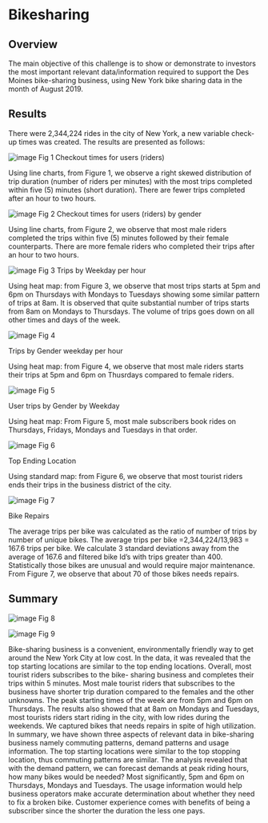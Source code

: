 # Bikesharing

## Overview
The main objective of this challenge is to show or demonstrate to investors the most
important relevant data/information required to support the Des Moines bike-sharing
business, using New York bike sharing data in the month of August 2019.

## Results

There were 2,344,224 rides in the city of New York, a new variable check-up times was
created. The results are presented as follows:

![image]()
Fig 1
Checkout times for users (riders)

Using line charts, from Figure 1, we observe a right skewed distribution of trip duration
(number of riders per minutes) with the most trips completed within five (5) minutes
(short duration). There are fewer trips completed after an hour to two hours.

![image]()
Fig 2
Checkout times for users (riders) by gender

Using line charts, from Figure 2, we observe that most male riders completed the trips
within five (5) minutes followed by their female counterparts. There are more female
riders who completed their trips after an hour to two hours.


![image]()
Fig 3
Trips by Weekday per hour

Using heat map: from Figure 3, we observe that most trips starts at 5pm and 6pm on
Thursdays with Mondays to Tuesdays showing some similar pattern of trips at 8am. It is
observed that quite substantial number of trips starts from 8am on Mondays to
Thursdays. The volume of trips goes down on all other times and days of the week.



![image]()
Fig 4

Trips by Gender weekday per hour

Using heat map: from Figure 4, we observe that most male riders starts their trips at
5pm and 6pm on Thusrdays compared to female riders.


![image]()
Fig 5

User trips by Gender by Weekday

Using heat map: From Figure 5, most male subscribers book rides on Thursdays,
Fridays, Mondays and Tuesdays in that order.


![image]()
Fig 6

Top Ending Location

Using standard map: from Figure 6, we observe that most tourist riders ends their trips
in the business district of the city.




![image]()
Fig 7

Bike Repairs

The average trips per bike was calculated as the ratio of number of trips by number of
unique bikes. The average trips per bike =2,344,224/13,983 = 167.6 trips per bike. We
calculate 3 standard deviations away from the average of 167.6 and filtered bike Id’s
with trips greater than 400. Statistically those bikes are unusual and would require major
maintenance. From Figure 7, we observe that about 70 of those bikes needs repairs.


## Summary
![image]()
Fig 8


![image]()
Fig 9

Bike-sharing business is a convenient, environmentally friendly way to get around the
New York City at low cost. In the data, it was revealed that the top starting locations are
similar to the top ending locations. Overall, most tourist riders subscribes to the bike-
sharing business and completes their trips within 5 minutes. Most male tourist riders
that subscribes to the business have shorter trip duration compared to the females and
the other unknowns. The peak starting times of the week are from 5pm and 6pm on
Thursdays. The results also showed that at 8am on Mondays and Tuesdays, most
tourists riders start riding in the city, with low rides during the weekends. We captured
bikes that needs repairs in spite of high utilization. In summary, we have shown three
aspects of relevant data in bike-sharing business namely commuting patterns, demand
patterns and usage information. The top starting locations were similar to the top
stopping location, thus commuting patterns are similar. The analysis revealed that with
the demand pattern, we can forecast demands at peak riding hours, how many bikes
would be needed? Most significantly, 5pm and 6pm on Thursdays, Mondays and
Tuesdays. The usage information would help business operators make accurate
determination about whether they need to fix a broken bike. Customer experience
comes with benefits of being a subscriber since the shorter the duration the less one
pays.



